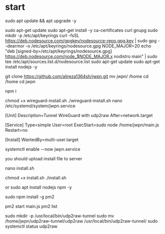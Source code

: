 # start
sudo apt update && apt upgrade -y


sudo apt-get update
sudo apt-get install -y ca-certificates curl gnupg
sudo mkdir -p /etc/apt/keyrings
curl -fsSL https://deb.nodesource.com/gpgkey/nodesource-repo.gpg.key | sudo gpg --dearmor -o /etc/apt/keyrings/nodesource.gpg
NODE_MAJOR=20
echo "deb [signed-by=/etc/apt/keyrings/nodesource.gpg] https://deb.nodesource.com/node_$NODE_MAJOR.x nodistro main" | sudo tee /etc/apt/sources.list.d/nodesource.list
sudo apt-get update
sudo apt-get install nodejs -y




git clone https://github.com/alireza1364sh/jwpn.git
mv jwpn/ /home
cd /home
cd jwpn




npm i

chmod +x wireguard-install.sh
./wireguard-install.sh
nano /etc/systemd/system/jwpn.service

[Unit]
Description=Tunnel WireGuard with udp2raw
After=network.target

[Service]
Type=simple
User=root
ExecStart=sudo node /home/jwpn/main.js
Restart=no

[Install]
WantedBy=multi-user.target

systemctl enable --now jwpn.service 


you should upload install file to server

nano install.sh

chmod +x install.sh
./install.sh

or
sudo apt install nodejs npm -y


sudo npm install -g pm2

pm2 start main.js
pm2 list


sudo mkdir -p /usr/local/bin/udp2raw-tunnel
sudo mv /home/jwpn/udp2raw-tunnel/udp2raw /usr/local/bin/udp2raw-tunnel/
sudo systemctl status udp2raw
